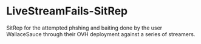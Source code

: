 # LiveStreamFails-SitRep
SitRep for the attempted phshing and baiting done by the user WallaceSauce through their OVH deployment against a series of streamers.
